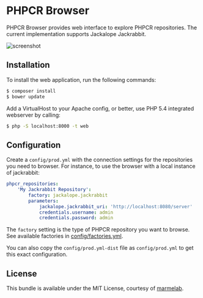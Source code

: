 PHPCR Browser
=============

PHPCR Browser provides web interface to explore PHPCR repositories. The current implementation supports Jackalope Jackrabbit.

![screenshot](http://marmelab.com/phpcr-browser/img/screenshot.png)

Installation
------------

To install the web application, run the following commands:

```sh
$ composer install
$ bower update
```

Add a VirtualHost to your Apache config, or better, use PHP 5.4 integrated webserver by calling:

```sh
$ php -S localhost:8000 -t web
```

Configuration
-------------

Create a `config/prod.yml` with the connection settings for the repositories you need to browser. For instance, to use the browser with a local instance of jackrabbit:

```yml
phpcr_repositories:
    'My Jackrabbit Repository':
        factory: jackalope.jackrabbit
        parameters:
            jackalope.jackrabbit_uri: 'http://localhost:8080/server'
            credentials.username: admin
            credentials.password: admin
```

The `factory` setting is the type of PHPCR repository you want to browse. See available factories in [config/factories.yml](config/factories.yml).

You can also copy the `config/prod.yml-dist` file as `config/prod.yml` to get this exact configuration.

License
-------

This bundle is available under the MIT License, courtesy of [marmelab](http://marmelab.com).
